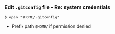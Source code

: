 ### Edit `.gitconfig` file - Re: system credentials

`$ open "$HOME/.gitconfig"`

- Prefix path `$HOME/` if permission denied
